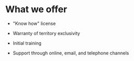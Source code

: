 # What we offer

-   <span translate="no">"Know how"</span> license

-   Warranty of territory exclusivity

-   Initial training

-   Support through online, email, and telephone channels